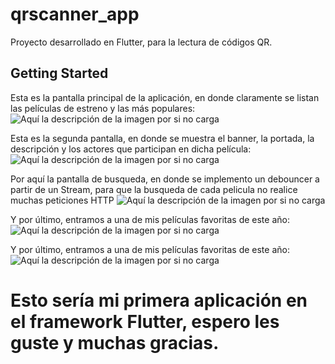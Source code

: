 # qrscanner_app

Proyecto desarrollado en Flutter, para la lectura de códigos QR.

## Getting Started

Esta es la pantalla principal de la aplicación, en donde claramente se listan las películas de estreno y las más populares:
![Aquí la descripción de la imagen por si no carga](https://raw.githubusercontent.com/Roberthrjr/qrscanner_app/master/assets/F01.jpg)

Esta es la segunda pantalla, en donde se muestra el banner, la portada, la descripción y los actores que participan en dicha película:
![Aquí la descripción de la imagen por si no carga](https://raw.githubusercontent.com/Roberthrjr/qrscanner_app/master/assets/F02.jpg)

Por aquí la pantalla de busqueda, en donde se implemento un debouncer a partir de un Stream, para que la busqueda de cada pelicula no realice muchas peticiones HTTP
![Aquí la descripción de la imagen por si no carga](https://raw.githubusercontent.com/Roberthrjr/qrscanner_app/master/assets/F03.jpg)

Y por último, entramos a una de mis películas favoritas de este año:
![Aquí la descripción de la imagen por si no carga](https://raw.githubusercontent.com/Roberthrjr/qrscanner_app/master/assets/F04.jpg)

Y por último, entramos a una de mis películas favoritas de este año:
![Aquí la descripción de la imagen por si no carga](https://raw.githubusercontent.com/Roberthrjr/qrscanner_app/master/assets/F05.jpg)

# Esto sería mi primera aplicación en el framework Flutter, espero les guste y muchas gracias.

